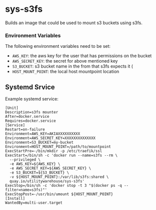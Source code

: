 # sys-s3fs
Builds an image that could be used to mount s3 buckets using s3fs.

### Environment Variables

The following environment variables need to be set:
- `AWS_KEY`: the aws key for the user that has permissions on the bucket
- `AWS_SECRET_KEY`: the secret for above mentioned key
- `S3_BUCKET`: s3 bucket name in the from that s3fs expects it (
- `HOST_MOUNT_POINT`: the local host mountpoint location

## Systemd Srvice

Example systemd service:

```
[Unit]
Description=s3fs mounter
After=docker.service
Requires=docker.service
[Service]
Restart=on-failure
Environment=AWS_KEY=AKIAXXXXXXXXXX
Environment=AWS_SECRET_KEY=XXXXXXXXXXXXXX
Environment=S3_BUCKET=my-bucket
Environment=HOST_MOUNT_POINT=/path/to/mountpoint
ExecStartPre=-/bin/mkdir -p /etc/traefik/ssl
ExecStart=/bin/sh -c 'docker run --name=s3fs --rm \
  --privileged \
  -e AWS_KEY=${AWS_KEY} \
  -e AWS_SECRET_KEY=${AWS_SECRET_KEY} \
  -e S3_BUCKET=${S3_BUCKET} \
  -v ${HOST_MOUNT_POINT}:/var/lib/s3fs:shared \
  quay.io/utilitywarehouse/sys-s3fs'
ExecStop=/bin/sh -c 'docker stop -t 3 "$(docker ps -q --filter=name=s3fs)"'
ExecStopPost=-/usr/bin/umount ${HOST_MOUNT_POINT}
[Install]
WantedBy=multi-user.target
```

